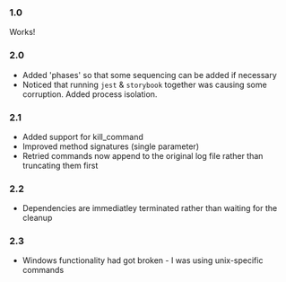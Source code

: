 ### 1.0
Works!

### 2.0
* Added 'phases' so that some sequencing can be added if necessary
* Noticed that running `jest` & `storybook` together was causing some corruption. Added process isolation. 

### 2.1
* Added support for kill_command
* Improved method signatures (single parameter)
* Retried commands now append to the original log file rather than truncating them first

### 2.2
* Dependencies are immediatley terminated rather than waiting for the cleanup

### 2.3
* Windows functionality had got broken - I was using unix-specific commands
